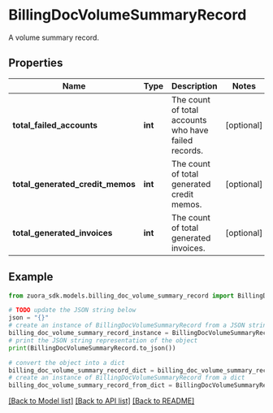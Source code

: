 # BillingDocVolumeSummaryRecord

A volume summary record. 

## Properties

Name | Type | Description | Notes
------------ | ------------- | ------------- | -------------
**total_failed_accounts** | **int** | The count of total accounts who have failed records. | [optional] 
**total_generated_credit_memos** | **int** | The count of total generated credit memos.  | [optional] 
**total_generated_invoices** | **int** | The count of total generated invoices.  | [optional] 

## Example

```python
from zuora_sdk.models.billing_doc_volume_summary_record import BillingDocVolumeSummaryRecord

# TODO update the JSON string below
json = "{}"
# create an instance of BillingDocVolumeSummaryRecord from a JSON string
billing_doc_volume_summary_record_instance = BillingDocVolumeSummaryRecord.from_json(json)
# print the JSON string representation of the object
print(BillingDocVolumeSummaryRecord.to_json())

# convert the object into a dict
billing_doc_volume_summary_record_dict = billing_doc_volume_summary_record_instance.to_dict()
# create an instance of BillingDocVolumeSummaryRecord from a dict
billing_doc_volume_summary_record_from_dict = BillingDocVolumeSummaryRecord.from_dict(billing_doc_volume_summary_record_dict)
```
[[Back to Model list]](../README.md#documentation-for-models) [[Back to API list]](../README.md#documentation-for-api-endpoints) [[Back to README]](../README.md)


